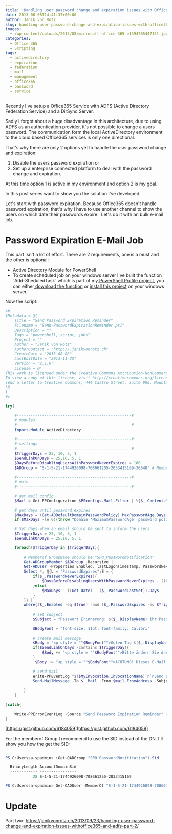 ```yaml
---
title: 'Handling user password change and expiration issues with Office365 and ADFS - Part 1'
date: 2013-08-08T14:41:37+00:00
author: Janik von Rotz
slug: handling-user-password-change-and-expiration-issues-with-office365-and-adfs-part-1
images:
  - /wp-content/uploads/2013/08/microsoft-office-365-e1394705447131.jpg
categories:
  - Office 365
  - Scripting
tags:
  - activedirectory
  - expiration
  - federation
  - mail
  - management
  - office365
  - password
  - service
---
```

Recently I've setup a Office365 Service with ADFS (Active Directory Federation Service) and a DirSync Server.

Sadly I forgot about a huge disadvantage in this architecture, due to using ADFS as an authentication provider, it's not possible to change a users password. The communication form the local ActiveDirectory environment to the cloud based Office365 services is only one directional.

That's why there are only 2 options yet to handle the user password change and expiration:

<ol>
    <li>Disable the users password expiration or</li>
    <li>Set up a enterprise connected platform to deal with the password change and expiration.</li>
</ol>

At this time option 1 is active in my environment and option 2 is my goal.

In this post series want to show you the solution I've developed.

Let's start with password expiration. Because Office365 doesn't handle password expiration, that's why I have to use another channel to show the users on which date their passwords expire:  Let's do it with an bulk e-mail job.

<!--more-->

<h1>Password Expiration E-Mail Job</h1>

This part isn't a lot of effort. There are 2 requirements, one is a must and the other is optional:

<ul>
    <li>Active Directory Module for PowerShell</li>
    <li>To create scheduled job on your windows server I've built the function `Add-SheduledTask` which is part of my<a href="https://github.com/janikvonrotz/Powershell-Profile" target="_blank"> PowerShell Profile project</a>, you can either<a href="https://github.com/janikvonrotz/Powershell-Profile/blob/master/functions/Windows/Add-SheduledTask.ps1" target="_blank"> download the function</a> or <a href="https://github.com/janikvonrotz/Powershell-Profile#readme" target="_blank">install this project</a> on your windows server.</li>
</ul>

Now the script:

```powershell
<#
$Metadata = @{
	Title = "Send Password Expiration Reminder"
	Filename = "Send-PasswordExpirationReminder.ps1"
	Description = ""
	Tags = "powershell, script, jobs"
	Project = ""
	Author = "Janik von Rotz"
	AuthorContact = "http://.janikvonrotz.ch"
	CreateDate = "2013-08-08"
	LastEditDate = "2013-11-25"
	Version = "2.1.0"
	License = @'
This work is licensed under the Creative Commons Attribution-NonCommercial-NoDerivs 3.0 Unported License.
To view a copy of this license, visit http://creativecommons.org/licenses/by-nc-nd/3.0/ or
send a letter to Creative Commons, 444 Castro Street, Suite 900, Mountain View, California, 94041, USA.
'@
}
#>

try{

    #--------------------------------------------------#
    # modules
    #--------------------------------------------------#    
    Import-Module ActiveDirectory
	
    #--------------------------------------------------#
    # settings
    #--------------------------------------------------#   
    $TriggerDays = 25, 10, 5, 1
    $SendLinkOnDays = 25,10, 5, 1
	$DaysBeforeDisablingUsersWithPasswordNeverExpires = 180
	$ADGroup = "S-1-5-21-1744926098-708661255-2033415169-36648" # Memberof GroupName should be "SPO_PasswordNotification"   
    
    #--------------------------------------------------#
    # main
    #--------------------------------------------------#

    # get mail config         
    $Mail = Get-PPConfiguration $PSconfigs.Mail.Filter | %{$_.Content.Mail | where{$_.Name -eq "PasswordReminder"}} | select -first 1

    # get days until password expires
    $MaxDays = (Get-ADDefaultDomainPasswordPolicy).MaxPasswordAge.Days 
    if($MaxDays -le 0){throw "Domain 'MaximumPasswordAge' password policy is not configured."}

    # Set days when an email should be sent to inform the users
    $TriggerDays = 25, 10, 5, 1
    $SendLinkOnDays = 25,10, 5, 1

    foreach($TriggerDay in $TriggerDays){    
    
        # Memberof GroupName should be "SPO_PasswordNotification"       
        Get-ADGroupMember $ADGroup -Recursive | 
        Get-ADUser -Properties Enabled, lastLogonTimestamp, PasswordNeverExpires, PasswordLastSet, Mail, DisplayName |
        Select *, @{L = "PasswordExpires";E = { 
            if($_.PasswordNeverExpires){
                $DaysBeforeDisablingUsersWithPasswordNeverExpires - ((Get-Date) - ($_.PasswordLastSet)).Days
            }else{
                $MaxDays - ((Get-Date) - ($_.PasswordLastSet)).Days
            }
        }} |
        where{($_.Enabled -eq $true) -and ($_.PasswordExpires -eq $TriggerDay)} | %{ 
                              
            # set subject
            $Subject = "Passwort Erinnerung: $($_.DisplayName) ihr Passwort läuft in $($_.PasswordExpires) Tagen ab"
            
            $BodyFont = "font-size: 11pt; font-family: Calibri"
            
            # create mail message
            $Body = "<p style = ""$BodyFont"">Guten Tag $($_.DisplayName) <br/> <br/> Ihr Passwort läuft am $(Get-Date (Get-Date).AddDays($_.PasswordExpires) -Format D) ab.</b></p>"          
            if($SendLinkOnDays -contains $TriggerDay){            
                $Body += "<p style = ""$BodyFont"">Bitte ändern Sie das Passwort bevor es abläuft. Rufen Sie dazu die folgende Seite auf: <a href=""https://vbluzern.sharepoint.com/Support/_layouts/15/start.aspx#/SitePages/Passwortwechsel.aspx"" target=""_blank"">Link</a></p>"
            }
             $Body += "<p style = ""$BodyFont"">ACHTUNG! Dieses E-Mail wurde von einem unbeaufsichtigtem Konto verschickt, Antworten an den Sender dieser E-Mail werden nicht bearbeitet.</p>"

            # send mail
            Write-PPEventLog "$($MyInvocation.InvocationName)`n`nSend password reminder to $($_.Mail)" -WriteMessage -Source "Send Password Expiration Reminder" 
            Send-MailMessage -To $_.Mail -From $mail.FromAddress -Subject $Subject -Body $Body -SmtpServer $Mail.OutSmtpServer -BodyAsHtml -Priority High -Encoding ([System.Text.Encoding]::UTF8)
        
        }        
    }
   
}catch{

	Write-PPErrorEventLog -Source "Send Password Expiration Reminder" -ClearErrorVariable
}
```

[https://gist.github.com/6184059](https://gist.github.com/6184059)

For the memberof Group I recommend to use the SID instead of the DN. I'll show you how the get the SID:

```powershell

PS C:Userssa-spadmin> (Get-QADGroup "SPO_PasswordNotification").Sid

  BinaryLength AccountDomainSid                                                               Value
  ------------ ----------------                                                               -----
			28 S-1-5-21-1744926098-708661255-2033415169                                       S-1-5-21-1744926098-708661255-2033415169-36648

PS C:Userssa-spadmin> Get-QADUser -MemberOf "S-1-5-21-1744926098-708661255-2033415169-36648"

```

<h1>Update</h1>

Part two: <a href="https://janikvonrotz.ch/2013/09/23/handling-user-password-change-and-expiration-issues-withoffice365-and-adfs-part-2/">https://janikvonrotz.ch/2013/09/23/handling-user-password-change-and-expiration-issues-withoffice365-and-adfs-part-2/</a>